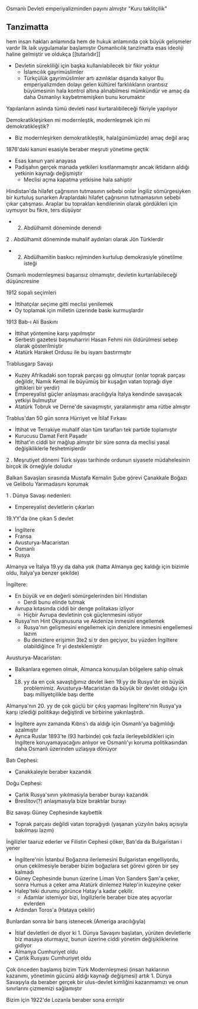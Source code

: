Osmanlı Devleti emperiyalizminden payını almıştır
"Kuru taklitçilik" 
## Tanzimatta
hem insan hakları anlamında hem de hukuk anlamında çok büyük gelişmeler vardır
İlk laik uygulamalar başlamıştır
Osmanlıcılık tanzimatta esas ideolıji haline gelmiştir ve oldukça [[tutarlıdır]]
- Devletin sürekliliği için başka kullanılabilecek bir fikir yoktur
	- İslamcılık gayrimüslimler
	- Türkçülük gayrimüslimler artı azınlıklar dışarıda kalıyor
Bu emperiyalizmden dolayı gelen kültürel farklılıkların orantısız büyümesinin hala kontrol altına alınabilmesi mümkündür ve amaç da daha Osmanlıyı kaybetmemişken bunu korumaktır

Yapılanların aslında tümü devleti nasıl kurtaralıbileceği fikriyle yapılıyor

Demokratikleşirken mi modernleştik, modernleşmek için mi demokratikleştik?
- Biz modernleşirken demokratikleştik, hala(günümüzde) amaç değil araç

1876'daki kanuni esasiyle beraber meşruti yönetime geçtik
- Esas kanun yani anayasa
- Padişahın gerçek manada yetkileri kısıtlanmamıştır ancak iktidarın aldığı yetkinin kaynağı değişmiştir
	- Meclisi açma kapatma yetkisine hala sahiptir

Hindistan'da hilafet çağrısının tutmasının sebebi onlar İngiliz sömürgesiyken bir kurtuluş sunarken Araplardaki hilafet çağrısının tutmamasının sebebi çıkar çatışması. Araplar bu toprakları kendilerinin olarak gördükleri için uymuyor bu fikre, ters düşüyor
- 2. Abdülhamit döneminde denendi

2 . Abdülhamit döneminde muhalif aydınları olarak Jön Türklerdir
- 2. Abdülhamitin baskıcı rejiminden kurtulup demokrasiyle yönetilme isteği

Osmanlı modernleşmesi başarısız olmamıştır, devletin kurtarılabileceği düşüncresine

1912 sopalı seçimleri
- İttihatçılar seçime gitti meclisi yenilemek
- Oy toplamak için milletin üzerinde baskı kurmuşlardır

1913 Bab-ı Ali Baskını
- İttihat yöntemine karşı yapılmıştır
- Serbesti gazetesi başmuharriri Hasan Fehmi nin öldürülmesi sebep olarak gösterilmiştir
- Atatürk Haraket Ordusu ile bu isyanı bastırmıştır

Trablusgarp Savaşı
- Kuzey Afrikadaki son toprak parçası gg olmuştur (onlar toprak parçası değildir, Namık Kemal ile büyümüş bir kuşağın vatan toprağı diye gittikleri bir yerdir)
- Empereyalist güçler anlaşması aracılığıyla İtalya kendinde savaşacak yetkiyi bulmuştur
- Atatürk Tobruk ve Derne'de savaşmıştır, yaralanmıştır ama rütbe almıştır

Trablus'dan 50 gün sonra Hürriyet ve İtilaf Fırkası
- İttihat ve Terrakiye muhalif olan tüm tarafları tek partide toplamıştır
- Kurucusu Damat Ferit Paşadır
- İttihat'ın ciddi bir mağlup almıştır bir süre sonra da meclisi yasal değişikliklerle feshetmişlerdir

2 . Meşrutiyet dönemi Türk siyası tarihinde ordunun siyasete müdahelesinin birçok ilk örneğiyle doludur

Balkan Savaşları sırasında Mustafa Kemalin Şube görevi Çanakkale Boğazı ve Gelibolu Yarımadasını korumak

1 . Dünya Savaşı nedenleri:
- Empereyalist devletlerin çıkarları

19.YY'da öne çıkan 5 devlet
- İngiltere
- Fransa
- Avusturya-Macaristan
- Osmanlı
- Rusya

Almanya ve İtalya 19.yy da daha yok (hatta Almanya geç kaldığı için bizimle oldu, İtalya'ya benzer şekilde)

İngiltere:
- En büyük ve en değerli sömürgelerinden biri Hindistan
	- Derdi bunu elinde tutmak
- Avrupa kıtasında ciddi bir denge politakası izliyor
	- Hiçbir Avrupa devletinin çok güçlenmesini istiyor
- Rusya'nın Hint Okyanusuna ve Akdenize inmesini engellemek
	- Rusya'nın gelişmesini engellemek için denizlere inmesini engellemesi lazım
	- Bu denizlere erişimin 3te2 si tr den geçiyor, bu yüzden İngiltere olabildiğince Tr yi desteklemiştir

Avusturya-Macaristan:
- Balkanlara egemen olmak, Almanca konuşulan bölgelere sahip olmak
- 18. yy da en çok savaştığımız devlet iken 19.yy de Rusya'dır en büyük problemimiz. Avusturya-Macaristan da büyük bir devlet olduğu için başı milliyetçilikle başı dertte

Almanya'nın 20. yy de çok güçlü bir çıkış yapması İngiltere'nin Rusya'ya karşı izlediği politikayı değiştirdi ve birbirine yakınlaştırdı.
- İngiltere aynı zamanda Kıbrıs'ı da aldığı için Osmanlı'ya bağımlılığı azalmıştır
- Ayrıca Ruslar 1893'te (93 harbinde) çok fazla ilerleyebildikleri için İngiltere koruyamayacağını anlıyor ve Osmanlı'yı koruma politikasından daha Osmanlı üzerinden uzlaşıya dönüyor

Batı Cephesi:
- Çanakkaleyle beraber kazandık

Doğu Cephesi:
- Çarlık Rusya'sının yıkılmasıyla beraber burayı kazandık
- Breslitov(?) anlaşmasıyla bize bıraktılar burayı 

Biz savaşı Güney Cephesinde kaybettik
- Toprak parçası değildi vatan toprağıydı (yaşanan yüzyılın bakış açısıyla bakılması lazım)

İngilizler taaruz ederler ve Filistin Cephesi çöker, Batı'da da Bulgaristan i yener
- İngiltere'nin İstanbul Boğazına ilerlemesini Bulgaristan engelliyordu, onun çekilmesiyle beraber bizim boğazlara set görevi gören bir şey kalmadı
- Güney Cephesinde bunun üzerine Liman Von Sanders Şam'a çeker, sonra Humus a çeker ama Atatürk dinlemez Halep'in kuzeyine çeker
- Halep'teki durumu görünce Hatay'a kadar çekilir. 
	- Adamlar istemiyor bizi, İngilizlerle beraber bize ateş açıyorlar evlerden 
- Ardından Toros'a (Hataya çekilir)

Bunlardan sonra bir barış istenecek (Ameriga aracılığıyla)
- İtilaf devletleri de diyor ki 1. Dünya Savaşını başlatan, yürüten devletlerle biz masaya oturmayız, bunun üzerine ciddi yönetim değişikliklerine gidiyor
- Almanya Cumhuriyet oldu
- Çarlık Rusyası Cumhuriyet oldu

Çok önceden başlamış bizim Türk Modernleşmesi (insan haklarının kazanımı, yönetimin gücünü aldığı kaynağı değişmesi) artık 1. Dünya Savaşıyla da beraber gerçek bir ulus-devlet kimliğini kazanmamızı ve onun sınırlarını çizmemizi sağlamıştır

Bizim için 1922'de Lozanla beraber sona ermiştir

